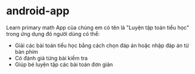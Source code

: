 # android-app
Learn primary math
App của chúng em có tên là "Luyện tập toán tiểu học" trong ứng dụng đó người dùng có thể: 
- Giải các bài toán tiểu học bằng cách chọn đáp án hoặc nhập đáp án từ bàn phím 
- Có đánh giá từng bài kiểm tra 
- Giúp bé luyện tập các bài toán đơn giản
